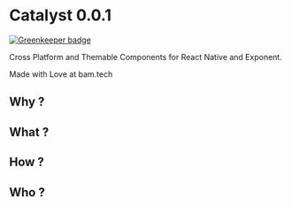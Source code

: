 # Catalyst 0.0.1

[![Greenkeeper badge](https://badges.greenkeeper.io/tychota/catalyst.svg)](https://greenkeeper.io/)

Cross Platform and Themable Components for React Native and Exponent.

Made with Love at bam.tech

## Why ?

## What ?

## How ?

## Who ?

